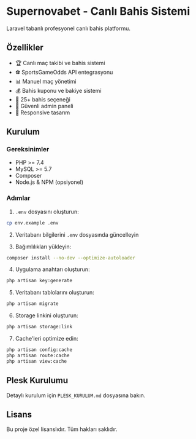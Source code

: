 # Supernovabet - Canlı Bahis Sistemi

Laravel tabanlı profesyonel canlı bahis platformu.

## Özellikler

- 🏆 Canlı maç takibi ve bahis sistemi
- ⚽ SportsGameOdds API entegrasyonu
- 📊 Manuel maç yönetimi
- 💰 Bahis kuponu ve bakiye sistemi
- 🎯 25+ bahis seçeneği
- 🔐 Güvenli admin paneli
- 📱 Responsive tasarım

## Kurulum

### Gereksinimler

- PHP >= 7.4
- MySQL >= 5.7
- Composer
- Node.js & NPM (opsiyonel)

### Adımlar

1. `.env` dosyasını oluşturun:
```bash
cp env.example .env
```

2. Veritabanı bilgilerini `.env` dosyasında güncelleyin

3. Bağımlılıkları yükleyin:
```bash
composer install --no-dev --optimize-autoloader
```

4. Uygulama anahtarı oluşturun:
```bash
php artisan key:generate
```

5. Veritabanı tablolarını oluşturun:
```bash
php artisan migrate
```

6. Storage linkini oluşturun:
```bash
php artisan storage:link
```

7. Cache'leri optimize edin:
```bash
php artisan config:cache
php artisan route:cache
php artisan view:cache
```

## Plesk Kurulumu

Detaylı kurulum için `PLESK_KURULUM.md` dosyasına bakın.

## Lisans

Bu proje özel lisanslıdır. Tüm hakları saklıdır.